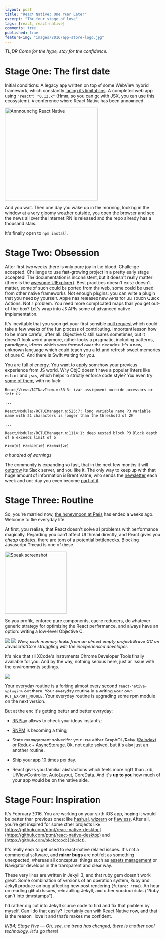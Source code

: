 ```yaml
---
layout: post
title: "React Native: One Year Later"
excerpt: "The four stage of love"
tags: [react, react-native]
comments: true
published: true
feature-img: "images/2016/app-store-logo.jpg"
---
```


*TL;DR Come for the hype, stay for the confidence.*

# Stage One: The first date

Initial conditions: A legacy app written on top of some WebView hybrid framework, which
constantly [facing its limitations](http://potomushto.com/2015/03/02/webviews-are-hard.html).
A completed web app using `"react": "0.12.x"` (Hmm, so you can go with JSX, you can use this ecosystem).
A conference where React Native has been announced.

<img src="/images/2016/react-native-announce.png" alt="Annnouncing React Native" style="width: 300px;"/>

And you wait. Then one day you wake up in the morning, looking in the window at a very gloomy weather outside, you open the browser and see the news all over the internet: RN is released and the repo already has a thousand stars.

It's finally open to `npm install`.

# Stage Two: Obsession


After first two weeks there is only pure joy in the blood. Challenge accepted. Challenge to use fast-growing project in a pretty early stage accepted! The documentation is inconsistent, but it doesn't really matter (there is the [awesome UIExplorer](https://github.com/facebook/react-native/blob/master/Examples/UIExplorer/ClipboardExample.js#L33)). Best practices doesn't exist: doesn't matter, some of such could be ported from the web, some could be used from other native frameworks. Not enough plugins: you can write a plugin that you need by yourself. Apple has released new APIs for 3D Touch Quick Actions. Not a problem. You need more complicated maps than you get out-of-the-box? Let's wrap into JS APIs some of advanced native implementation.

It's inevitable that you soon get your first sensible [pull request](https://github.com/facebook/react-native/pull/1318) which could take a few weeks of the fun process of contributing. Important lesson how to be more careful, after all. Objective C still scares sometimes, but it doesn't look weird anymore, rather looks a pragmatic, including patterns, paradigms, idioms which were formed over the decades. It's a new, unknown language which could teach you a lot and refresh sweet memories of pure C. And there is Swift waiting for you.

You are full of energy. You want to apply somehow your previous experience from JS world. Why ObjC doesn't have a popular linters like `eslint` and `jscs`, which helps to strictly enforce code style? You even try [some of them](https://github.com/facebook/react-native/pull/1916), with no luck:

~~~~~~~~
React/Views/RCTNavItem.m:53:3: ivar assignment outside accessors or init P2

...

React/Modules/RCTUIManager.m:525:7: long variable name P3 Variable name with 21 characters is longer than the threshold of 20

...

React/Modules/RCTUIManager.m:1114:1: deep nested block P3 Block depth of 6 exceeds limit of 5

P1=0[0] P2=339[10] P3=545[20]
~~~~~~~~
*a hundred of warnings*

The community is expanding so fast, that in the next few months it will [outgrow](https://facebook.github.io/react/blog/2015/10/19/reactiflux-is-moving-to-discord.html) its Slack server, and you like it. The only way to keep up with that huge amount of information is Brent Vatne, who sends the [newsletter](http://brentvatne.ca/react-native-newsletter/) each week and one day you even become [part of it](http://reactnative.cc/14-07-2015.html).

# Stage Three: Routine

So, you're married now, [the honeymoon at Paris](http://localhost:4000/2015/07/30/react-europe.html) has ended a weeks ago. Welcome to the everyday life.

At first, you realise, that React doesn't solve all problems with performance magically. Regarding you can't affect UI thread directly, and React gives you *cheap* updates, there are tons of a potential bottlenecks. Blocking Javascript Thread is one of these.

<img src="/images/2016/speak-1.jpg" alt="Speak screenshot" style="width: 200px;"/>

So you profile, enforce pure components, cache reducers, do whatever generic strategy for optimizing the React performance, and always have an option: writing a low-level Objective C.

![](/images/2016/speak-2.jpg)
![](/images/2016/speak-3.png)
*Wow, such memory leaks from an almost empty project! Brave GC on JavascriptCore struggling with the
inexperienced developer.*

It's nice that all XCode's instruments Chrome Developer Tools finally available for you.
And by the way, nothing serious here, just an issue with the environments settings.

![](/images/2016/speak-4.jpg)

Your everyday routine is a forking almost every second `react-native-%plugin%` out there.
Your everyday routine is a writing your own `RCT_EXPORT_MODULE`.
Your everyday routine is upgrading some npm module on the next version.

But at the end it's getting better and better everyday:

- [RNPlay](https://rnplay.org) allows to check your ideas instantly;

- [RNPM](https://github.com/rnpm/rnpm) is becoming a thing;

- State management solved for you: use either GraphQL/Relay ([Reindex](https://reindex.io)) or Redux + AsyncStorage. Ok, not quite solved, but it's also just an another routine.

- [Ship your app 10 times](https://apphub.io) per day.

- React gives you familiar abstractions which feels more right than .xib, UIViewController, AutoLayout, CoreData. And it's **up to you** how much of your app would be on the native side.

# Stage Four: Inspiration

It's February 2016. You are working on your sixth iOS app, hoping it would be better than previous ones: like [hash.ai](https://hash.ai), [wizearn](http://wizearn.com/) or [flawless](http://hiflawless.com). After all, you're get inspired for some other projects like [https://github.com/ptmt/react-native-desktop](https://github.com/ptmt/react-native-desktop) and [https://github.com/skeletcode](skelet).

It's really easy to get used to react-native related issues. It's not a commercial software, and **minor bugs** are not felt as something unexpected, whereas all conceptual things such as [assets management](http://facebook.github.io/react-native/docs/images.html#content) or Navigator develops in the transparent and clear way.

These very lines are written in Jekyll 3, and that ruby gem doesn't work great. Some combination of versions of an operation system, Ruby and Jekyll produce an bug affecting new post rendering (`future: true`). An hour on reading github issues, reinstalling Jekyll, and other voodoo tricks ("Ruby can't into timestamps").

I'd rather dig out into Jekyll source code to find and fix that problem by myself. Can I do that easily? I certainly can with React Native now, and that is the reason I love it and that's makes me confident.

*INB4; Stage Five — Oh, see, the trend has changed, there is another cool technology, let's go there!*
